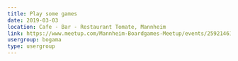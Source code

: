 ```yaml
---
title: Play some games
date: 2019-03-03
location: Cafe - Bar - Restaurant Tomate, Mannheim
link: https://www.meetup.com/Mannheim-Boardgames-Meetup/events/259214617/
usergroup: bogama
type: usergroup
---
```

